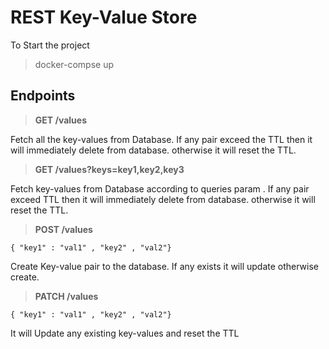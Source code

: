 # REST Key-Value Store
To Start the project 

> docker-compse up

## Endpoints

> **GET /values**

Fetch all the key-values from Database. If any pair exceed the TTL then it will immediately delete from database. otherwise it will reset the TTL.

> **GET /values?keys=key1,key2,key3**

Fetch key-values from Database according to queries param . If any pair exceed TTL then it will immediately delete from database. otherwise it will reset the TTL.

> **POST /values**

    { "key1" : "val1" , "key2" , "val2"}
Create Key-value pair to the database. If any exists it will update otherwise create.

> **PATCH /values**

    { "key1" : "val1" , "key2" , "val2"}

It will Update any existing key-values and reset the TTL  

 
